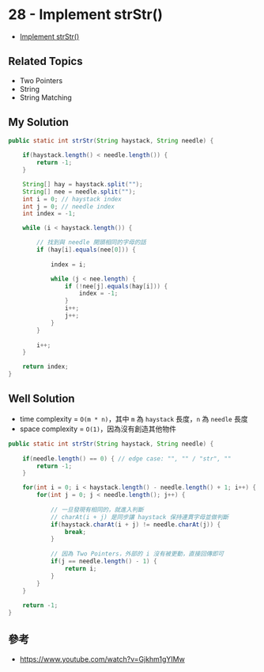 # 28 - Implement strStr()

* [Implement strStr()](https://leetcode.com/problems/implement-strstr/)

## Related Topics
* Two Pointers
* String
* String Matching

## My Solution
```java
public static int strStr(String haystack, String needle) {
		
    if(haystack.length() < needle.length()) {
        return -1;
    }

    String[] hay = haystack.split("");
    String[] nee = needle.split("");
    int i = 0; // haystack index
    int j = 0; // needle index
    int index = -1;

    while (i < haystack.length()) {

        // 找到與 needle 開頭相同的字母的話
        if (hay[i].equals(nee[0])) {
            
            index = i;

            while (j < nee.length) {
                if (!nee[j].equals(hay[i])) {
                    index = -1;
                }
                i++;
                j++;
            }
        }
        
        i++;
    }

    return index;
}
```

## Well Solution
* time complexity = `O(m * n)`，其中 `m` 為 `haystack` 長度，`n` 為 `needle` 長度
* space complexity = `O(1)`，因為沒有創造其他物件

```java
public static int strStr(String haystack, String needle) {
		
    if(needle.length() == 0) { // edge case: "", "" / "str", ""
        return -1;
    }

    for(int i = 0; i < haystack.length() - needle.length() + 1; i++) {
        for(int j = 0; j < needle.length(); j++) {
            
            // 一旦發現有相同的，就進入判斷
            // charAt(i + j) 是同步讓 haystack 保持連貫字母並做判斷
            if(haystack.charAt(i + j) != needle.charAt(j)) {
                break;
            }
            
            // 因為 Two Pointers，外部的 i 沒有被更動，直接回傳即可
            if(j == needle.length() - 1) {
                return i;
            }
        }
    }
    
    return -1;
}
```

## 參考
* https://www.youtube.com/watch?v=Gjkhm1gYIMw